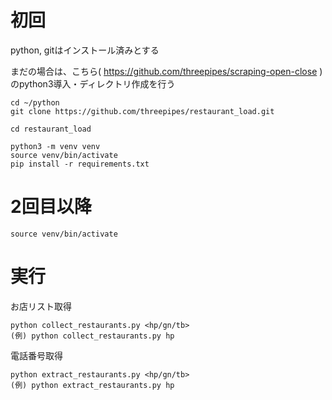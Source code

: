 # 初回

python, gitはインストール済みとする

まだの場合は、こちら(
 https://github.com/threepipes/scraping-open-close )のpython3導入・ディレクトリ作成を行う

```commandline
cd ~/python
git clone https://github.com/threepipes/restaurant_load.git

cd restaurant_load

python3 -m venv venv
source venv/bin/activate
pip install -r requirements.txt
```


# 2回目以降

```commandline
source venv/bin/activate
```

# 実行

お店リスト取得
```commandline
python collect_restaurants.py <hp/gn/tb>
(例) python collect_restaurants.py hp
```

電話番号取得
```commandline
python extract_restaurants.py <hp/gn/tb>
(例) python extract_restaurants.py hp
```
